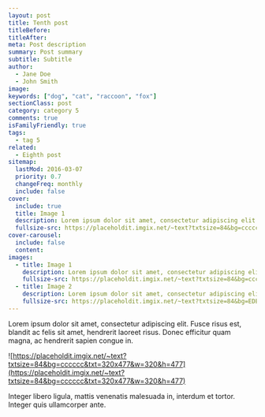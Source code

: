 ```yaml
---
layout: post
title: Tenth post
titleBefore:
titleAfter:
meta: Post description
summary: Post summary
subtitle: Subtitle
author:
  - Jane Doe
  - John Smith
image:
keywords: ["dog", "cat", "raccoon", "fox"]
sectionClass: post
category: category 5
comments: true
isFamilyFriendly: true
tags:
  - tag 5
related:
  - Eighth post
sitemap:
  lastMod: 2016-03-07
  priority: 0.7
  changeFreq: monthly
  include: false
cover:
  include: true
  title: Image 1
  description: Lorem ipsum dolor sit amet, consectetur adipiscing elit.
  fullsize-src: https://placeholdit.imgix.net/~text?txtsize=84&bg=cccccc&txt=cover-image-1&w=1653&h=1167
cover-carousel:
  include: false
  content:
images:
  - title: Image 1
    description: Lorem ipsum dolor sit amet, consectetur adipiscing elit.
    fullsize-src: https://placeholdit.imgix.net/~text?txtsize=84&bg=cccccc&txt=image-1&w=1653&h=1167
  - title: Image 2
    description: Lorem ipsum dolor sit amet, consectetur adipiscing elit.
    fullsize-src: https://placeholdit.imgix.net/~text?txtsize=84&bg=EDE4E4&txt=image-1&w=1653&h=1167
---
```


Lorem ipsum dolor sit amet, consectetur adipiscing elit. Fusce risus est, blandit ac felis sit amet, hendrerit laoreet risus. Donec efficitur quam magna, ac hendrerit sapien congue in.

![https://placeholdit.imgix.net/~text?txtsize=84&bg=cccccc&txt=320x477&w=320&h=477](https://placeholdit.imgix.net/~text?txtsize=84&bg=cccccc&txt=320x477&w=320&h=477)

Integer libero ligula, mattis venenatis malesuada in, interdum et tortor. Integer quis ullamcorper ante.
